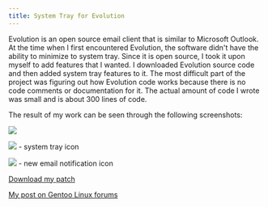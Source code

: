 ```yaml
---
title: System Tray for Evolution
---
```

Evolution is an open source email client that is similar to Microsoft Outlook.
At the time when I first encountered Evolution, the software didn't have the
ability to minimize to system tray. Since it is open source, I took it upon
myself to add features that I wanted. I downloaded Evolution source code and
then added system tray features to it. The most difficult part of the project
was figuring out how Evolution code works because there is no code comments or
documentation for it. The actual amount of code I wrote was small and is about
300 lines of code.

The result of my work can be seen through the following screenshots:

![](https://media.dannysu.com/evolution.systray.jpg)

![](https://media.dannysu.com/evolution.systray.icon.jpg) - system tray icon

![](https://media.dannysu.com/evolution.systray.notification.icon.jpg) - new email notification icon

[Download my patch](/files/evolution.systray.patch.zip)

[My post on Gentoo Linux forums](http://forums.gentoo.org/viewtopic.php?t=254338)

